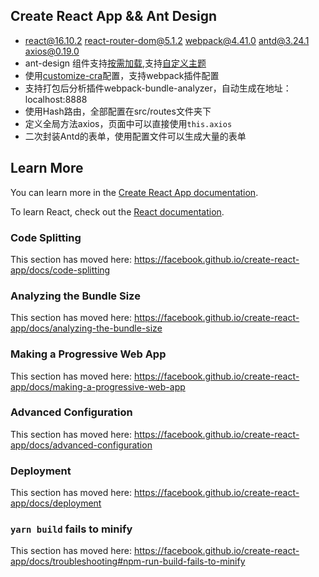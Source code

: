 
## Create React App && Ant Design

- react@16.10.2 react-router-dom@5.1.2 webpack@4.41.0 antd@3.24.1 axios@0.19.0
- ant-design 组件支持[按需加载](https://ant.design/docs/react/use-with-create-react-app-cn#%E9%AB%98%E7%BA%A7%E9%85%8D%E7%BD%AE),支持[自定义主题](https://ant.design/docs/react/use-with-create-react-app-cn#%E8%87%AA%E5%AE%9A%E4%B9%89%E4%B8%BB%E9%A2%98)
- 使用[customize-cra](https://github.com/arackaf/customize-cra)配置，支持webpack插件配置
- 支持打包后分析插件webpack-bundle-analyzer，自动生成在地址：localhost:8888
- 使用Hash路由，全部配置在src/routes文件夹下
- 定义全局方法axios，页面中可以直接使用`this.axios`
- 二次封装Antd的表单，使用配置文件可以生成大量的表单











## Learn More

You can learn more in the [Create React App documentation](https://facebook.github.io/create-react-app/docs/getting-started).

To learn React, check out the [React documentation](https://reactjs.org/).

### Code Splitting

This section has moved here: https://facebook.github.io/create-react-app/docs/code-splitting

### Analyzing the Bundle Size

This section has moved here: https://facebook.github.io/create-react-app/docs/analyzing-the-bundle-size

### Making a Progressive Web App

This section has moved here: https://facebook.github.io/create-react-app/docs/making-a-progressive-web-app

### Advanced Configuration

This section has moved here: https://facebook.github.io/create-react-app/docs/advanced-configuration

### Deployment

This section has moved here: https://facebook.github.io/create-react-app/docs/deployment

### `yarn build` fails to minify

This section has moved here: https://facebook.github.io/create-react-app/docs/troubleshooting#npm-run-build-fails-to-minify
